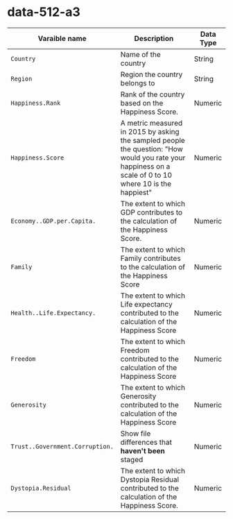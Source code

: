# data-512-a3

| Varaible name  | Description | Data Type |
| --- | --- | --- |
| `Country` | Name of the country | String |
| `Region` | Region the country belongs to | String |
| `Happiness.Rank` | Rank of the country based on the Happiness Score. | Numeric |
| `Happiness.Score` | A metric measured in 2015 by asking the sampled people the question: "How would you rate your happiness on a scale of 0 to 10 where 10 is the happiest" | Numeric |
| `Economy..GDP.per.Capita.` | The extent to which GDP contributes to the calculation of the Happiness Score. | Numeric |
| `Family` | The extent to which Family contributes to the calculation of the Happiness Score | Numeric |
| `Health..Life.Expectancy.` | The extent to which Life expectancy contributed to the calculation of the Happiness Score | Numeric |
| `Freedom` | The extent to which Freedom contributed to the calculation of the Happiness Score | Numeric |
| `Generosity` |The extent to which Generosity contributed to the calculation of the Happiness Score | Numeric |
| `Trust..Government.Corruption.` | Show file differences that **haven't been** staged | Numeric |
| `Dystopia.Residual` | The extent to which Dystopia Residual contributed to the calculation of the Happiness Score. | Numeric|
